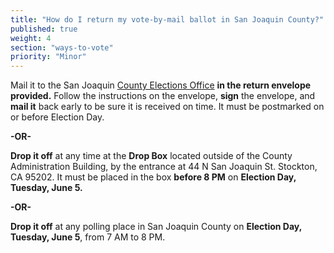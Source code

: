 ```yaml
---
title: "How do I return my vote-by-mail ballot in San Joaquin County?"
published: true
weight: 4
section: "ways-to-vote"
priority: "Minor"
---
```


Mail it to the San Joaquin [County Elections Office](#section-election-office-contact) **in the return envelope provided.** Follow the instructions on the envelope, **sign** the envelope, and **mail it** back early to be sure it is received on time. It must be postmarked on or before Election Day.  

**-OR-**  

**Drop it off** at any time at the **Drop Box** located outside of the County Administration Building, by the entrance at 44 N San Joaquin St. Stockton, CA 95202. It must be placed in the box **before 8 PM** on **Election Day, Tuesday, June 5.**  

**-OR-**  

**Drop it off** at any polling place in San Joaquin County on **Election Day, Tuesday, June 5**, from 7 AM to 8 PM.  

